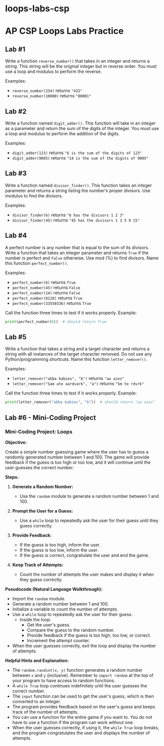 # loops-labs-csp
# AP CSP Loops Labs Practice

## Lab #1

Write a function `reverse_number()` that takes in an integer and returns a string. This string will be the original integer but in reverse order. You must use a loop and modulus to perform the reverse.

Examples:
- `reverse_number(234)` returns `"432"`
- `reverse_number(10000)` returns `"00001"`

## Lab #2

Write a function named `digit_adder()`. This function will take in an integer as a parameter and return the sum of the digits of the integer. You must use a loop and modulus to perform the addition of the digits.

Examples:
- `digit_adder(123)` returns `"6 is the sum of the digits of 123"`
- `digit_adder(9005)` returns `"14 is the sum of the digits of 9005"`

## Lab #3

Write a function named `divisor_finder()`. This function takes an integer parameter and returns a string listing the number’s proper divisors. Use modulus to find the divisors.

Examples:
- `divisor_finder(6)` returns `"6 has the divisors 1 2 3"`
- `divisor_finder(45)` returns `"45 has the divisors 1 3 5 9 15"`

## Lab #4

A perfect number is any number that is equal to the sum of its divisors. Write a function that takes an integer parameter and returns `True` if the number is perfect and `False` otherwise. Use mod (%) to find divisors. Name this function `perfect_number()`.

Examples:
- `perfect_number(6)` returns `True`
- `perfect_number(45)` returns `False`
- `perfect_number(14)` returns `False`
- `perfect_number(8128)` returns `True`
- `perfect_number(33550336)` returns `True`

Call the function three times to test if it works properly. Example:
```python
print(perfect_number(6))  # should return True
```

## Lab #5

Write a function that takes a string and a target character and returns a string with all instances of the target character removed. Do not use any Python/programming shortcuts. Name this function `letter_remover()`.

Examples:
- `letter_remover("abba babies", "b")` returns `"aa aies"`
- `letter_remover("Sam ate aardvark", "a")` returns `"Sm te rdvrk"`

Call the function three times to test if it works properly. Example:
```python
print(letter_remover("abba babies", "b"))  # should return "aa aies"
```

## Lab #6 - Mini-Coding Project

### Mini-Coding Project: Loops

**Objective:**

Create a simple number guessing game where the user has to guess a randomly generated number between 1 and 100. The game will provide feedback if the guess is too high or too low, and it will continue until the user guesses the correct number.

**Steps:**

1. **Generate a Random Number:**
    - Use the `random` module to generate a random number between 1 and 100.

2. **Prompt the User for a Guess:**
    - Use a `while` loop to repeatedly ask the user for their guess until they guess correctly.

3. **Provide Feedback:**
    - If the guess is too high, inform the user.
    - If the guess is too low, inform the user.
    - If the guess is correct, congratulate the user and end the game.

4. **Keep Track of Attempts:**
    - Count the number of attempts the user makes and display it when they guess correctly.

**Pseudocode (Natural Language Walkthrough):**

- Import the `random` module.
- Generate a random number between 1 and 100.
- Initialize a variable to count the number of attempts.
- Use a `while` loop to repeatedly ask the user for their guess.
  - Inside the loop:
     - Get the user's guess.
     - Compare the guess to the random number.
     - Provide feedback if the guess is too high, too low, or correct.
     - Increment the attempt counter.
- When the user guesses correctly, exit the loop and display the number of attempts.

**Helpful Hints and Explanation:**

- The `random.randint(x, y)` function generates a random number between `x` and `y` (inclusive). Remember to `import random` at the top of your program to have access to random functions.
- A `while True` loop continues indefinitely until the user guesses the correct number.
- The `input` function can be used to get the user's guess, which is then converted to an integer.
- The program provides feedback based on the user's guess and keeps track of the number of attempts.
- You can use a function for the entire game if you want to. You do not have to use a function if the program can work without one.
- When the user guesses correctly, if using it, the `while True` loop breaks, and the program congratulates the user and displays the number of attempts.

